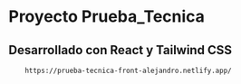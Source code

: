 # Proyecto Prueba_Tecnica

## Desarrollado con React y Tailwind CSS


```
    https://prueba-tecnica-front-alejandro.netlify.app/
```